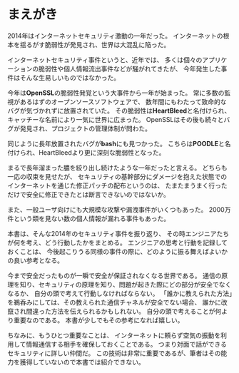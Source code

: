 # まえがき

2014年はインターネットセキュリティ激動の一年だった。
インターネットの根本を揺るがす脆弱性が発見され、世界は大混乱に陥った。

インターネットセキュリティ事件というと、近年では、
多くは個々のアプリケーションの脆弱性や個人情報流出事件などが騒がれてきたが、
今年発生した事件はそんな生易しいものではなかった。

今年は**OpenSSL**の脆弱性発覚という大事件から一年が始まった。
常に多数の監視があるはずのオープンソースソフトウェアで、
数年間にもわたって致命的なバグが気づかれずに放置されていた。
その脆弱性は**HeartBleed**と名付けられ、キャッチーな名前により一気に世界に広まった。
OpenSSLはその後も続々とバグが発見され、プロジェクトの管理体制が問わた。

同じように長年放置されたバグが**bash**にも見つかった。
こちらは**POODLE**と名付けられ、HeartBleedより更に深刻な脆弱性となった。

まるで長年溜まった膿を絞り出し続けたような一年だったと言える。
どちらも一応の収束を見せたが、
セキュリティの基幹部分にダメージを抱えた状態でのインターネットを通じた修正パッチの配布というのは、
たまたまうまく行っただけで安全に修正できたとは断言できないのではないか。

また、一般ユーザ向けにも大規模な攻撃や漏洩事件がいくつもあった。
2000万件という類を見ない数の個人情報が漏れる事件もあった。

本書は、そんな2014年のセキュリティ事件を振り返り、
その時エンジニアたちが何を考え、どう行動したかをまとめる。
エンジニアの思考と行動を記録しておくことは、
今後起こりうる同様の事件の際に、どのように振る舞えばよいかの良い参考となる。

今まで安全だったものが一瞬で安全が保証されなくなる世界である。
通信の原理を知り、セキュリティの原理を知り、問題が起きた際にどの部分が安全でなくなるか、
自分の頭で考えて行動しなければならない。
「誰かに教えられた方法」を鵜呑みにしては、その教えられた通信チャネルが安全でない場合、
誰かに改竄され間違った方法を伝えられるかもしれない。
自分の頭で考えることが何より重要なのである。
本書が少しでもその参考になれば嬉しい。

ちなみに、もうひとつ重要なことは、
インターネットに頼らず空気の振動を利用して情報通信する相手を確保しておくことである。
つまり対面で話ができるセキュリティに詳しい仲間だ。
この技術は非常に重要であるが、筆者はその能力を獲得していないので本書では紹介できない。
